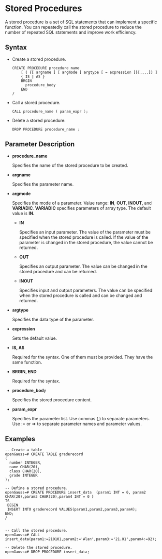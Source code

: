 # Stored Procedures<a name="EN-US_TOPIC_0000001255021827"></a>

A stored procedure is a set of SQL statements that can implement a specific function. You can repeatedly call the stored procedure to reduce the number of repeated SQL statements and improve work efficiency.

## Syntax<a name="en-us_topic_0283136646_en-us_topic_0237122110_en-us_topic_0059778640_sbee45c05d759429e9b8cb27ddd67bd30"></a>

-   Create a stored procedure.

    ```
    CREATE PROCEDURE procedure_name
        [ ( {[ argname ] [ argmode ] argtype [ = expression ]}[,...]) ]
        { IS | AS } 
        BRGIN
          procedure_body
        END
    /
    ```


-   Call a stored procedure.

    ```
    CALL procedure_name ( param_expr );
    ```


-   Delete a stored procedure.

    ```
    DROP PROCEDURE procedure_name ;
    ```


## Parameter Description<a name="en-us_topic_0283136646_en-us_topic_0237122110_en-us_topic_0059778640_scd93d84d9e624b5e831d78d47a830ca4"></a>

-   **procedure\_name**

    Specifies the name of the stored procedure to be created.

-   **argname**

    Specifies the parameter name.

-   **argmode**

    Specifies the mode of a parameter. Value range:  **IN**,  **OUT**,  **INOUT**, and  **VARIADIC**.  **VARIADIC**  specifies parameters of array type. The default value is  **IN**.

    -   **IN**

        Specifies an input parameter. The value of the parameter must be specified when the stored procedure is called. If the value of the parameter is changed in the stored procedure, the value cannot be returned.

    -   **OUT**

        Specifies an output parameter. The value can be changed in the stored procedure and can be returned.

    -   **INOUT**

        Specifies input and output parameters. The value can be specified when the stored procedure is called and can be changed and returned.


-   **argtype**

    Specifies the data type of the parameter.

-   **expression**

    Sets the default value.

-   **IS, AS**

    Required for the syntax. One of them must be provided. They have the same function.

-   **BRGIN, END**

    Required for the syntax.

-   **procedure\_bod**y

    Specifies the stored procedure content.

-   **param\_expr**

    Specifies the parameter list. Use commas \(,\) to separate parameters. Use := or =\> to separate parameter names and parameter values.


## Examples<a name="en-us_topic_0283136560_en-us_topic_0237122104_en-us_topic_0059778837_scc61c5d3cc3e48c1a1ef323652dda821"></a>

```
-- Create a table
openGauss=# CREATE TABLE graderecord  
(  
  number INTEGER,  
  name CHAR(20),  
  class CHAR(20),  
  grade INTEGER
);

-- Define a stored procedure.
openGauss=# CREATE PROCEDURE insert_data  (param1 INT = 0, param2 CHAR(20),param3 CHAR(20),param4 INT = 0 ) 
IS
 BEGIN 
 INSERT INTO graderecord VALUES(param1,param2,param3,param4);  
END;
/


-- Call the stored procedure.
openGauss=# CALL  insert_data(param1:=210101,param2:='Alan',param3:='21.01',param4:=92);

-- Delete the stored procedure.
openGauss=# DROP PROCEDURE insert_data;
```

